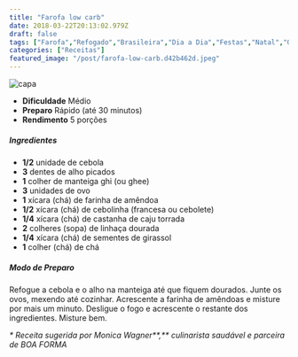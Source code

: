 ```yaml
---
title: "Farofa low carb"
date: 2018-03-22T20:13:02.979Z
draft: false
tags: ["Farofa","Refogado","Brasileira","Dia a Dia","Festas","Natal","Ocasiões Especiais","Dieta e nutrição","Natal","Nutrição","receita"]
categories: ["Receitas"]
featured_image: "/post/farofa-low-carb.d42b462d.jpeg"
---
```


![capa](/post/farofa-low-carb.d42b462d.jpeg)

*   **Dificuldade** Médio
*   **Preparo** Rápido (até 30 minutos)
*   **Rendimento** 5 porções

##### Ingredientes

*   **1/2** unidade de cebola
*   **3** dentes de alho picados
*   **1** colher de manteiga ghi (ou ghee)
*   **3** unidades de ovo
*   **1** xícara (chá) de farinha de amêndoa
*   **1/2** xícara (chá) de cebolinha (francesa ou cebolete)
*   **1/4** xícara (chá) de castanha de caju torrada
*   **2** colheres (sopa) de linhaça dourada
*   **1/4** xícara (chá) de sementes de girassol
*   **1** colher (chá) de chá

##### Modo de Preparo

Refogue a cebola e o alho na manteiga até que fiquem dourados. Junte os ovos, mexendo até cozinhar. Acrescente a farinha de amêndoas e misture por mais um minuto. Desligue o fogo e acrescente o restante dos ingredientes. Misture bem.

_\* Receita sugerida por Monica Wagner**,** culinarista saudável e parceira de BOA FORMA_
